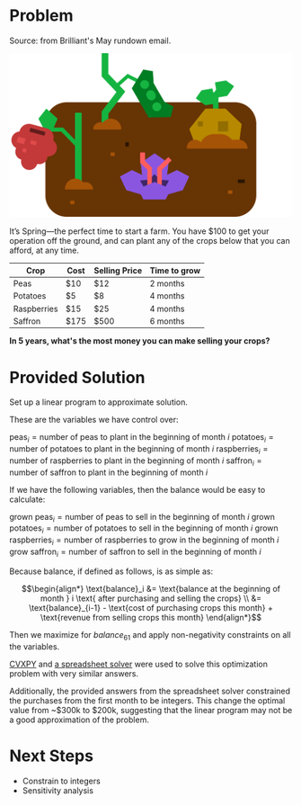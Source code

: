 # Problem
Source: from Brilliant's May rundown email.

![image](./crops.png)

It’s Spring—the perfect time to start a farm. You have $100 to get your operation off the ground, and can plant any of the crops below that you can afford, at any time. 

| Crop        | Cost | Selling Price | Time to grow |
| ----------- | ---- | ------------- | ------------ |
| Peas        | $10  | $12           | 2 months     |
| Potatoes    | $5   | $8            | 4 months     |
| Raspberries | $15  | $25           | 4 months     |
| Saffron     | $175 | $500          | 6 months     |

**In 5 years, what's the most money you can make selling your crops?**

# Provided Solution
Set up a linear program to approximate solution.

These are the variables we have control over:

$`\text{peas}_i = \text{number of peas to plant in the beginning of month } i`$ 
$`\text{potatoes}_i = \text{number of potatoes to plant in the beginning of month } i`$ 
$`\text{raspberries}_i = \text{number of raspberries to plant in the beginning of month } i`$ 
$`\text{saffron}_i = \text{number of saffron to plant in the beginning of month } i`$ 

If we have the following variables, then the balance would be easy to calculate:

$`\text{grown peas}_i = \text{number of peas to sell in the beginning of month } i`$ 
$`\text{grown potatoes}_i = \text{number of potatoes to sell in the beginning of month } i`$ 
$`\text{grown raspberries}_i = \text{number of raspberries to grow in the beginning of month } i`$ 
$`\text{grow saffron}_i = \text{number of saffron to sell in the beginning of month } i`$ 

Because balance, if defined as follows, is as simple as:

```math
\begin{align*}

\text{balance}_i &= \text{balance at the beginning of month } i \text{ after purchasing and selling the crops} \\
&= \text{balance}_{i-1} - \text{cost of purchasing crops this month} + \text{revenue from selling crops this month}

\end{align*}
```

Then we maximize for $balance_{61}$ and apply non-negativity constraints on all the variables.

[CVXPY](https://www.cvxpy.org/) and [a spreadsheet solver](https://help.libreoffice.org/latest/en-US/text/scalc/01/solver.html) were used to solve this optimization problem with very similar answers.

Additionally, the provided answers from the spreadsheet solver constrained the purchases from the first month to be integers. This change the optimal value from ~$300k to $200k, suggesting that the linear program may not be a good approximation of the problem.

# Next Steps
- Constrain to integers
- Sensitivity analysis


